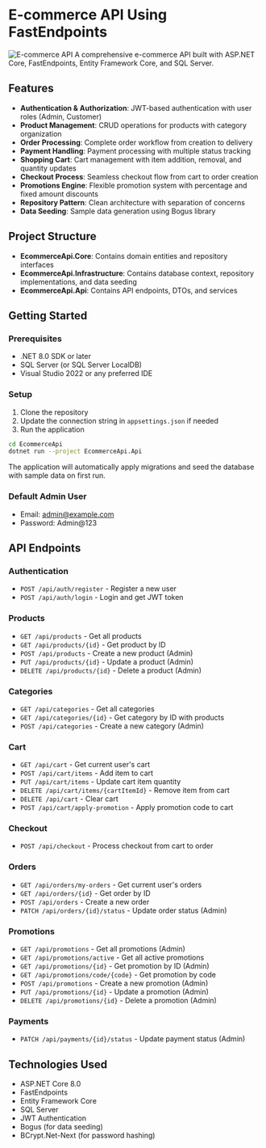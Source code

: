 # E-commerce API Using FastEndpoints

![E-commerce API](https://repository-images.githubusercontent.com/407023726/46f843f5-afe9-4452-9ad8-e4a9c1d11039)
A comprehensive e-commerce API built with ASP.NET Core, FastEndpoints, Entity Framework Core, and SQL Server.

## Features

- **Authentication & Authorization**: JWT-based authentication with user roles (Admin, Customer)
- **Product Management**: CRUD operations for products with category organization
- **Order Processing**: Complete order workflow from creation to delivery
- **Payment Handling**: Payment processing with multiple status tracking
- **Shopping Cart**: Cart management with item addition, removal, and quantity updates
- **Checkout Process**: Seamless checkout flow from cart to order creation
- **Promotions Engine**: Flexible promotion system with percentage and fixed amount discounts
- **Repository Pattern**: Clean architecture with separation of concerns
- **Data Seeding**: Sample data generation using Bogus library

## Project Structure

- **EcommerceApi.Core**: Contains domain entities and repository interfaces
- **EcommerceApi.Infrastructure**: Contains database context, repository implementations, and data seeding
- **EcommerceApi.Api**: Contains API endpoints, DTOs, and services

## Getting Started

### Prerequisites

- .NET 8.0 SDK or later
- SQL Server (or SQL Server LocalDB)
- Visual Studio 2022 or any preferred IDE

### Setup

1. Clone the repository
2. Update the connection string in `appsettings.json` if needed
3. Run the application

```bash
cd EcommerceApi
dotnet run --project EcommerceApi.Api
```

The application will automatically apply migrations and seed the database with sample data on first run.

### Default Admin User

- Email: admin@example.com
- Password: Admin@123

## API Endpoints

### Authentication

- `POST /api/auth/register` - Register a new user
- `POST /api/auth/login` - Login and get JWT token

### Products

- `GET /api/products` - Get all products
- `GET /api/products/{id}` - Get product by ID
- `POST /api/products` - Create a new product (Admin)
- `PUT /api/products/{id}` - Update a product (Admin)
- `DELETE /api/products/{id}` - Delete a product (Admin)

### Categories

- `GET /api/categories` - Get all categories
- `GET /api/categories/{id}` - Get category by ID with products
- `POST /api/categories` - Create a new category (Admin)

### Cart

- `GET /api/cart` - Get current user's cart
- `POST /api/cart/items` - Add item to cart
- `PUT /api/cart/items` - Update cart item quantity
- `DELETE /api/cart/items/{cartItemId}` - Remove item from cart
- `DELETE /api/cart` - Clear cart
- `POST /api/cart/apply-promotion` - Apply promotion code to cart

### Checkout

- `POST /api/checkout` - Process checkout from cart to order

### Orders

- `GET /api/orders/my-orders` - Get current user's orders
- `GET /api/orders/{id}` - Get order by ID
- `POST /api/orders` - Create a new order
- `PATCH /api/orders/{id}/status` - Update order status (Admin)

### Promotions

- `GET /api/promotions` - Get all promotions (Admin)
- `GET /api/promotions/active` - Get all active promotions
- `GET /api/promotions/{id}` - Get promotion by ID (Admin)
- `GET /api/promotions/code/{code}` - Get promotion by code
- `POST /api/promotions` - Create a new promotion (Admin)
- `PUT /api/promotions/{id}` - Update a promotion (Admin)
- `DELETE /api/promotions/{id}` - Delete a promotion (Admin)

### Payments

- `PATCH /api/payments/{id}/status` - Update payment status (Admin)

## Technologies Used

- ASP.NET Core 8.0
- FastEndpoints
- Entity Framework Core
- SQL Server
- JWT Authentication
- Bogus (for data seeding)
- BCrypt.Net-Next (for password hashing)

